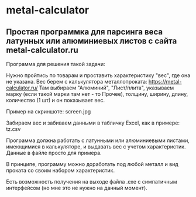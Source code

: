 # metal-calculator
## Простая программка для парсинга веса латунных или алюминиевых листов с сайта metal-calculator.ru

Программа для решения такой задачи:

Нужно пройтись по товарам и проставить характеристику "вес", где она не указана.
Вес берем с калькулятора металлопроката: https://metal-calculator.ru/
Там выбираем "Алюминий", "Лист/плита", указываем марку (если такой марки там нет - то Прочее), толщину, ширину, длину, количество (1 шт) и он показывает вес.

Пример на скриншоте:
screen.jpg

Забираем вес и забиваем данными в табличку Excel, как в примере:
tz.csv

Программа должна работать с латунными или алюминиевыми листами, имеющимися в калькуляторе, и выдавать вес с учетом характеристик. Данные в файле просто для примера.

В принципе, программу можно доработать под любой металл и вид проката со своим набором характеристик.
 
Есть возможность получения на выходе файла .exe с симпатичным интерфейсом (но мне это не нужно на данный момент).
